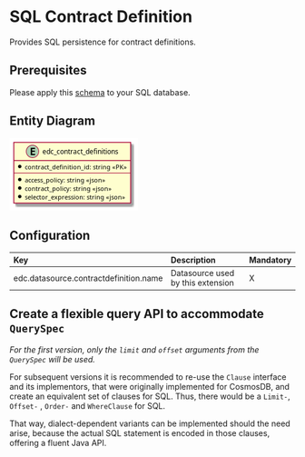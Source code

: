# SQL Contract Definition

Provides SQL persistence for contract definitions.

## Prerequisites

Please apply this [schema](src/main/resources/schema.sql) to your SQL database.

## Entity Diagram

![ER Diagram](docs/er.png)

## Configuration

| Key                                    | Description                       | Mandatory | 
|:---------------------------------------|:----------------------------------|-----------|
| edc.datasource.contractdefinition.name | Datasource used by this extension | X         |

## Create a flexible query API to accommodate `QuerySpec`

_For the first version, only the `limit` and `offset` arguments from the `QuerySpec` will be used._

For subsequent versions it is recommended to re-use the `Clause` interface and its implementors, that were originally
implemented for CosmosDB, and create an equivalent set of clauses for SQL. Thus, there would be a `Limit-`, `Offset-`
, `Order-` and `WhereClause` for SQL.

That way, dialect-dependent variants can be implemented should the need arise, because the actual SQL statement is
encoded in those clauses, offering a fluent Java API.
